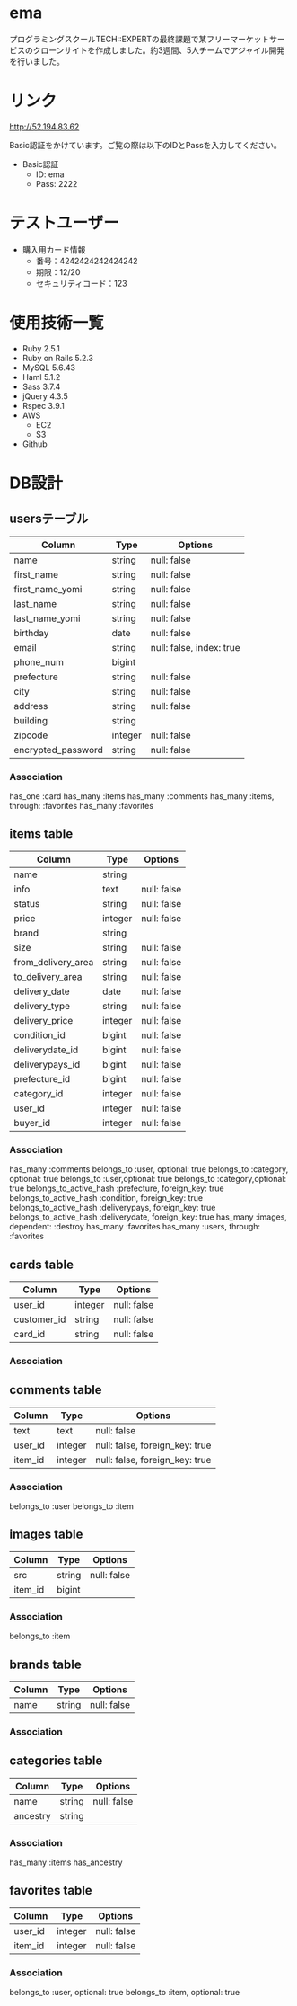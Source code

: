 # ema

プログラミングスクールTECH::EXPERTの最終課題で某フリーマーケットサービスのクローンサイトを作成しました。約3週間、5人チームでアジャイル開発を行いました。

# リンク

http://52.194.83.62

Basic認証をかけています。ご覧の際は以下のIDとPassを入力してください。
- Basic認証
  - ID: ema
  - Pass: 2222

# テストユーザー

- 購入用カード情報
  - 番号：4242424242424242
  - 期限：12/20
  - セキュリティコード：123


# 使用技術一覧

- Ruby 2.5.1
- Ruby on Rails 5.2.3
- MySQL 5.6.43
- Haml 5.1.2
- Sass 3.7.4
- jQuery 4.3.5
- Rspec 3.9.1
- AWS
  - EC2
  - S3
- Github


# DB設計
## usersテーブル
|Column|Type|Options|
|------|----|-------|
|name|string|null: false|
|first_name|string|null: false|
|first_name_yomi|string|null: false|
|last_name|string|null: false|
|last_name_yomi|string|null: false|
|birthday|date|null: false|
|email|string|null: false, index: true|
|phone_num|bigint|
|prefecture|string|null: false|
|city|string|null: false|
|address|string|null: false|
|building|string|
|zipcode|integer|null: false|
|encrypted_password|string|null: false|
### Association
has_one :card
has_many :items
has_many :comments
has_many :items, through: :favorites
has_many :favorites

## items table
|Column|Type|Options|
|------|----|-------|
|name|string||null: false|
|info|text|null: false|
|status|string|null: false|
|price|integer|null: false|
|brand|string|
|size|string|null: false|
|from_delivery_area|string|null: false|
|to_delivery_area|string|null: false|
|delivery_date|date|null: false|
|delivery_type|string|null: false|
|delivery_price|integer|null: false|
|condition_id|bigint|null: false|
|deliverydate_id|bigint|null: false|
|deliverypays_id|bigint|null: false|
|prefecture_id|bigint|null: false|
|category_id|integer|null: false|
|user_id|integer|null: false|
|buyer_id|integer|null: false|
### Association
has_many :comments
belongs_to :user, optional: true
belongs_to :category, optional: true
belongs_to :user,optional: true
belongs_to :category,optional: true
belongs_to_active_hash :prefecture, foreign_key: true
belongs_to_active_hash :condition, foreign_key: true
belongs_to_active_hash :deliverypays, foreign_key: true
belongs_to_active_hash :deliverydate, foreign_key: true
has_many :images, dependent: :destroy
has_many :favorites
has_many :users, through: :favorites

## cards table
|Column|Type|Options|
|------|----|-------|
|user_id|integer|null: false|
|customer_id|string|null: false|
|card_id|string|null: false|
### Association


## comments table
|Column|Type|Options|
|------|----|-------|
|text|text|null: false|
|user_id|integer|null: false, foreign_key: true|
|item_id|integer|null: false, foreign_key: true|
### Association
belongs_to :user
belongs_to :item

## images table
|Column|Type|Options|
|------|----|-------|
|src|string|null: false|
|item_id|bigint||
### Association
belongs_to :item

## brands table
|Column|Type|Options|
|------|----|-------|
|name|string|null: false|
### Association


## categories table
|Column|Type|Options|
|------|----|-------|
|name|string|null: false|
|ancestry|string|
### Association
has_many :items
has_ancestry


## favorites table
|Column|Type|Options|
|------|----|-------|
|user_id|integer|null: false|
|item_id|integer|null: false|
### Association
belongs_to :user, optional: true
belongs_to :item, optional: true